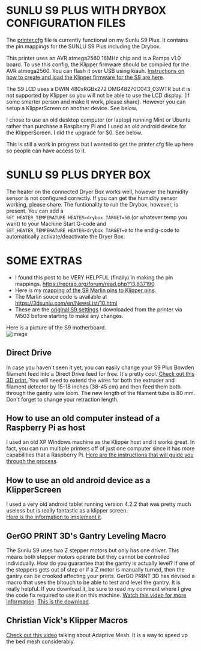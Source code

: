 # SUNLU S9 PLUS WITH DRYBOX CONFIGURATION FILES

The [printer.cfg](https://github.com/weeksrw/Sunlu-S9-Plus-with-Dryer-Box-on-Klipper/blob/main/printer.cfg) file is currently functional on my Sunlu S9 Plus.  It contains the pin mappings for the SUNLU S9 Plus including the Drybox. 

This printer uses an AVR atmega2560 16MHz chip and is a Ramps v1.0 board. To use this config, the Klipper firmware should be compiled for the AVR atmega2560. 
You can flash it over USB using kiauh. [Instructions on how to create and load the Klipper firmware for the S9 are here](https://github.com/weeksrw/Sunlu-S9-Plus-with-Dryer-Box-on-Klipper/blob/main/How%20to%20build%20the%20firmware.md).

The S9 LCD uses a DWIN 480xRGBx272 DMG48270C043_03WTR but it is not supported by Klipper so you will not be able to use the LCD display. (If some smarter person and make it work, please share).  However you can setup a KlipperScreen on another device.  See below.

I chose to use an old desktop computer (or laptop) running Mint or Ubuntu rather than purchase a Raspberry Pi and I used an old android device for the KlipperScreen.  I did the upgrade for $0.  See below.

This is still a work in progress but I wanted to get the printer.cfg file up here so people can have access to it.

# SUNLU S9 PLUS DRYER BOX
The heater on the connected Dryer Box works well, however the humidity sensor is not configured correctly.
If you can get the humidity sensor working, please share.
The funtionality to run the Drybox, however, is present. 
You can add a  
`SET_HEATER_TEMPERATURE HEATER=drybox TARGET=50` (or whatever temp you want)
to your Machine Start G-code and  
`SET_HEATER_TEMPERATURE HEATER=drybox TARGET=0` to the end g-code to automatically activate/deactivate the Dryer Box.

# SOME EXTRAS
* I found this post to be VERY HELPFUL (finally) in making the pin mappings. https://reprap.org/forum/read.php?13,837190  
* Here is my [mapping of the S9 Marlin pins to Klipper pins](https://github.com/weeksrw/Sunlu-S9-Plus-with-Dryer-Box-on-Klipper/blob/main/S9%20Plus%20Pinouts.md).  
* The Marlin souce code is available at https://3dsunlu.com/en/NewsList/10.html  
* These are the [original S9 settings](https://github.com/weeksrw/Sunlu-S9-Plus-with-Dryer-Box-on-Klipper/blob/main/How%20to%20reinstall%20Marlin%20firmware%20if%20needed.md) I downloaded from the printer via M503 before starting to make any changes.  

Here is a picture of the S9 motherboard.  
![image](https://github.com/weeksrw/Sunlu-S9-Plus-with-Dryer-Box-on-Klipper/assets/166277940/a2d88f45-0b8a-4060-86cc-89763b9a97ca)

## Direct Drive
In case you haven't seen it yet, you can easily change your S9 Plus Bowden filament feed into a Direct Drive feed for free.  It's pretty cool. [Check out this 3D print.](https://cults3d.com/en/3d-model/tool/support-direct-drive-sunlu-s9)
You will need to extend the wires for both the extruder and filament detector by 15-18 inches (38-45 cm) and then feed them both through the gantry wire loom. The new length of the filament tube is 80 mm.
Don't forget to change your retraction length.

## How to use an old computer instead of a Raspberry Pi as host
I used an old XP Windows machine as the Klipper host and it works great. In fact, you can run multiple printers off of just one computer since it has more capabilities that a Raspberry Pi.
[Here are the instructions that will guide you through the process](https://github.com/weeksrw/Sunlu-S9-Plus-with-Dryer-Box-on-Klipper/blob/main/How%20to%20use%20an%20old%20computer%20as%20host.md).

## How to use an old android device as a KlipperScreen
I used a very old android tablet running version 4.2.2 that was pretty much useless but is really fantastic as a klipper screen.  
[Here is the information to implement it](https://github.com/weeksrw/Sunlu-S9-Plus-with-Dryer-Box-on-Klipper/blob/main/How%20to%20use%20an%20old%20android%20device%20as%20a%20Klipper%20Screen.md).

## GerGO PRINT 3D's Gantry Leveling Macro
The Sunlu S9 uses two Z stepper motors but only has one driver. This means both stepper motors operate but they cannot be controlled individually. How do you guarantee that the gantry is actually level? If one of the steppers gets out of step or if a Z motor is manually turned, then the gantry can be crooked affecting your prints.  GerGO PRINT 3D has devised a macro that uses the bltouch to be able to test and level the gantry.  It is really helpful. If you download it, be sure to read my comment where I give the code fix required to use it on this machine. [Watch this video for more information](https://www.youtube.com/watch?v=1suV1QlMu0E). [This is the download](https://cults3d.com/en/3d-model/tool/z-markers-for-sovol-sv06-plus).

## Christian Vick's Klipper Macros
[Check out this video](https://www.youtube.com/watch?v=Xl8jR6yaWc8) talking about Adaptive Mesh. It is a way to speed up the bed mesh considerably.
